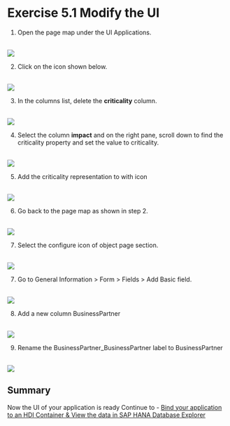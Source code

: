 # Exercise 5.1 Modify the UI 

1. Open the page map under the UI Applications.

<br>![](/exercises/ex5/ex5.1/images/pagemap.png)

2. Click on the icon shown below. 

<br>![](/exercises/ex5/ex5.1/images/editpagemap.png)

3. In the columns list, delete the <strong>criticality</strong> column.

<br>![](/exercises/ex5/ex5.1/images/delcrit.png)

4. Select the column <strong>impact</strong> and on the right pane, scroll down to find the criticality property and set the value to criticality.

<br>![](/exercises/ex5/ex5.1/images/selcrit.png)

5. Add the criticality representation to with icon

<br>![](/exercises/ex5/ex5.1/images/criticon.png)

6. Go back to the page map as shown in step 2.

<br>![](/exercises/ex5/ex5.1/images/objpage.png)

7. Select the configure icon of object page section.

<br>![](/exercises/ex5/ex5.1/images/editobject.png)

7. Go to General Information > Form > Fields > Add Basic field.

<br>![](/exercises/ex5/ex5.1/images/editobject.png)

8. Add a new column BusinessPartner 

<br>![](/exercises/ex5/ex5.1/images/addbp.png)

9. Rename the BusinessPartner_BusinessPartner label to BusinessPartner 

<br>![](/exercises/ex5/ex5.1/images/renamebp.png)


## Summary

Now the UI of your application is ready
Continue to - [Bind your application to an HDI Container & View the data in SAP HANA Database Explorer  ](../../ex6/README.md)
